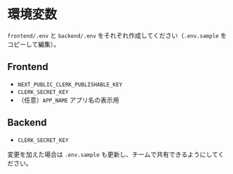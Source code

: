 # 環境変数

`frontend/.env` と `backend/.env` をそれぞれ作成してください（`.env.sample` をコピーして編集）。

## Frontend

- `NEXT_PUBLIC_CLERK_PUBLISHABLE_KEY`
- `CLERK_SECRET_KEY`
- （任意）`APP_NAME` アプリ名の表示用

## Backend

- `CLERK_SECRET_KEY`

変更を加えた場合は `.env.sample` も更新し、チームで共有できるようにしてください。

